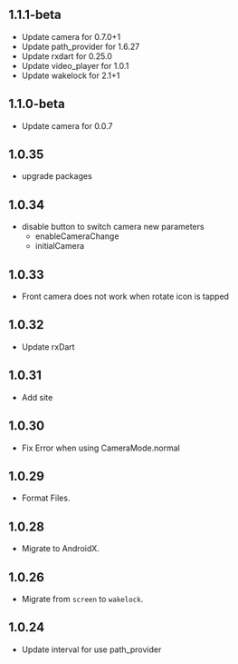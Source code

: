 ## 1.1.1-beta

- Update camera for 0.7.0+1
- Update path_provider for 1.6.27
- Update rxdart for 0.25.0
- Update video_player for 1.0.1
- Update wakelock for 2.1+1

## 1.1.0-beta

- Update camera for 0.0.7

## 1.0.35

- upgrade packages

## 1.0.34

- disable button to switch camera
  new parameters
  - enableCameraChange
  - initialCamera

## 1.0.33

- Front camera does not work when rotate icon is tapped

## 1.0.32

- Update rxDart

## 1.0.31

- Add site

## 1.0.30

- Fix Error when using CameraMode.normal

## 1.0.29

- Format Files.

## 1.0.28

- Migrate to AndroidX.

## 1.0.26

- Migrate from `screen` to `wakelock`.

## 1.0.24

- Update interval for use path_provider
